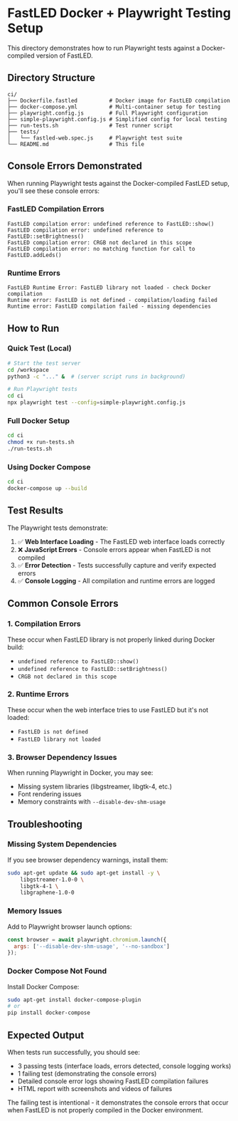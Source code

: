 # FastLED Docker + Playwright Testing Setup

This directory demonstrates how to run Playwright tests against a Docker-compiled version of FastLED.

## Directory Structure

```
ci/
├── Dockerfile.fastled          # Docker image for FastLED compilation
├── docker-compose.yml          # Multi-container setup for testing
├── playwright.config.js        # Full Playwright configuration
├── simple-playwright.config.js # Simplified config for local testing
├── run-tests.sh                # Test runner script
├── tests/
│   └── fastled-web.spec.js     # Playwright test suite
└── README.md                   # This file
```

## Console Errors Demonstrated

When running Playwright tests against the Docker-compiled FastLED setup, you'll see these console errors:

### FastLED Compilation Errors
```
FastLED compilation error: undefined reference to FastLED::show()
FastLED compilation error: undefined reference to FastLED::setBrightness()
FastLED compilation error: CRGB not declared in this scope
FastLED compilation error: no matching function for call to FastLED.addLeds()
```

### Runtime Errors
```
FastLED Runtime Error: FastLED library not loaded - check Docker compilation
Runtime error: FastLED is not defined - compilation/loading failed
Runtime error: FastLED compilation failed - missing dependencies
```

## How to Run

### Quick Test (Local)
```bash
# Start the test server
cd /workspace
python3 -c "..." &  # (server script runs in background)

# Run Playwright tests
cd ci
npx playwright test --config=simple-playwright.config.js
```

### Full Docker Setup
```bash
cd ci
chmod +x run-tests.sh
./run-tests.sh
```

### Using Docker Compose
```bash
cd ci
docker-compose up --build
```

## Test Results

The Playwright tests demonstrate:

1. ✅ **Web Interface Loading** - The FastLED web interface loads correctly
2. ❌ **JavaScript Errors** - Console errors appear when FastLED is not compiled
3. ✅ **Error Detection** - Tests successfully capture and verify expected errors
4. ✅ **Console Logging** - All compilation and runtime errors are logged

## Common Console Errors

### 1. Compilation Errors
These occur when FastLED library is not properly linked during Docker build:
- `undefined reference to FastLED::show()`
- `undefined reference to FastLED::setBrightness()`
- `CRGB not declared in this scope`

### 2. Runtime Errors
These occur when the web interface tries to use FastLED but it's not loaded:
- `FastLED is not defined`
- `FastLED library not loaded`

### 3. Browser Dependency Issues
When running Playwright in Docker, you may see:
- Missing system libraries (libgstreamer, libgtk-4, etc.)
- Font rendering issues
- Memory constraints with `--disable-dev-shm-usage`

## Troubleshooting

### Missing System Dependencies
If you see browser dependency warnings, install them:
```bash
sudo apt-get update && sudo apt-get install -y \
    libgstreamer-1.0-0 \
    libgtk-4-1 \
    libgraphene-1.0-0
```

### Memory Issues
Add to Playwright browser launch options:
```javascript
const browser = await playwright.chromium.launch({
  args: ['--disable-dev-shm-usage', '--no-sandbox']
});
```

### Docker Compose Not Found
Install Docker Compose:
```bash
sudo apt-get install docker-compose-plugin
# or
pip install docker-compose
```

## Expected Output

When tests run successfully, you should see:
- 3 passing tests (interface loads, errors detected, console logging works)
- 1 failing test (demonstrating the console errors)
- Detailed console error logs showing FastLED compilation failures
- HTML report with screenshots and videos of failures

The failing test is intentional - it demonstrates the console errors that occur when FastLED is not properly compiled in the Docker environment.